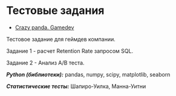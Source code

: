 # Тестовые задания
 
- [Crazy panda. Gamedev](https://github.com/Ksyuwish/test_tasks/blob/main/crazy_panda/crazy_panda_test_task.ipynb)
 
 Тестовое задание для геймдев компании. 
 
 Задание 1 - расчет Retention Rate запросом SQL.
 
 Задание 2 - Анализ А/B теста. 
 
 ***Python (библиотеки):*** pandas, numpy, scipy, matplotlib, seaborn
 
 ***Статистические тесты:*** Шапиро-Уилка, Манна-Уитни

